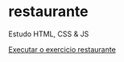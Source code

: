 # restaurante
 Estudo HTML, CSS & JS

 <a href="https://rafaelguerrah.github.io/restaurante/restaurante.html"> Executar o exercicio restaurante</a>
